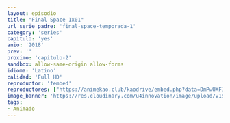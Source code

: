 ```yaml
---
layout: episodio
title: "Final Space 1x01"
url_serie_padre: 'final-space-temporada-1'
category: 'series'
capitulo: 'yes'
anio: '2018'
prev: ''
proximo: 'capitulo-2'
sandbox: allow-same-origin allow-forms
idioma: 'Latino'
calidad: 'Full HD'
reproductor: 'fembed'
reproductores: ["https://animekao.club/kaodrive/embed.php?data=DmPwUXFJfh3tixUoX+H7KrG5pyv3BJEA6Gq22CmDj1DgQt1AmzYrmRQEDxjfxG9MHJGw06bXgCnnY9GesiA2LP/D005BV59ZVsoINxTSNS7AeaAYZSx1O+p7RoRke62MYQs5Hg9bv5nHiqrTOe6RgP9N+CAb2JOzXYS5ZUSj0XR+6/wDIdK7vvUfVV4zHFOIzMxguaicDKHE+MgckBVuqrjy+Q7mmMT5rG7Mm11gCw0pdsY9pFwyJTSBKdtbzgN4fVS329zthDydF/X+sGS4o/k8T1P6vorcl4tElAAWCOk2mfo65CLob37R1fJy3orxZXcFNxl9yqXx2i+fmiyE8yewTB+ApTALtGqjkO7gI6IliabDqddVG+a0PFFHjlrMb7WCG8ssweLn+QyeZa65tg=="]
image_banner: 'https://res.cloudinary.com/u4innovation/image/upload/v1560736048/final-space-banner-min_fxzmcc.jpg'
tags:
- Animado
---
```












